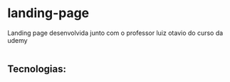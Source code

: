 # landing-page
 
<p> Landing page desenvolvida junto com o professor luiz otavio do curso da udemy </p>

<img src="/" alt="">

## Tecnologias: 

<ul>
   
</ul>
